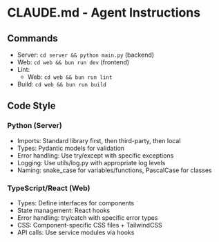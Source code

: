 # CLAUDE.md - Agent Instructions

## Commands
- Server: `cd server && python main.py` (backend)
- Web: `cd web && bun run dev` (frontend)
- Lint: 
  - Web: `cd web && bun run lint`
- Build: `cd web && bun run build`

## Code Style

### Python (Server)
- Imports: Standard library first, then third-party, then local
- Types: Pydantic models for validation
- Error handling: Use try/except with specific exceptions
- Logging: Use utils/log.py with appropriate log levels
- Naming: snake_case for variables/functions, PascalCase for classes

### TypeScript/React (Web)
- Types: Define interfaces for components
- State management: React hooks
- Error handling: try/catch with specific error types
- CSS: Component-specific CSS files + TailwindCSS
- API calls: Use service modules via hooks